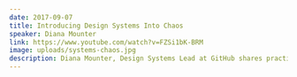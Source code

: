 ```yaml
---
date: 2017-09-07
title: Introducing Design Systems Into Chaos
speaker: Diana Mounter
link: https://www.youtube.com/watch?v=FZSi1bK-BRM
image: uploads/systems-chaos.jpg
description: Diana Mounter, Design Systems Lead at GitHub shares practical examples on setting up a design system, what to prioritize, and how to make a big impact to customers and colleagues.
---
```


